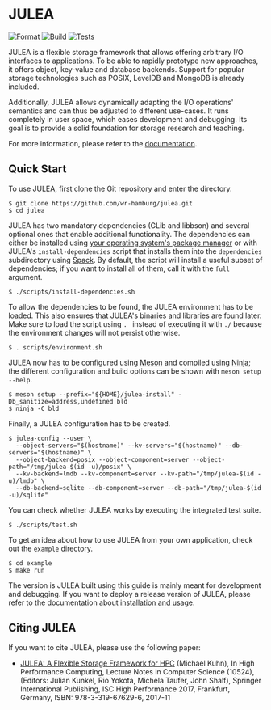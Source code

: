 # JULEA

[![Format](https://github.com/wr-hamburg/julea/workflows/Format/badge.svg)](https://github.com/wr-hamburg/julea/actions)
[![Build](https://github.com/wr-hamburg/julea/workflows/Build/badge.svg)](https://github.com/wr-hamburg/julea/actions)
[![Tests](https://github.com/wr-hamburg/julea/workflows/Tests/badge.svg)](https://github.com/wr-hamburg/julea/actions)

JULEA is a flexible storage framework that allows offering arbitrary I/O interfaces to applications.
To be able to rapidly prototype new approaches, it offers object, key-value and database backends.
Support for popular storage technologies such as POSIX, LevelDB and MongoDB is already included.

Additionally, JULEA allows dynamically adapting the I/O operations' semantics and can thus be adjusted to different use-cases.
It runs completely in user space, which eases development and debugging.
Its goal is to provide a solid foundation for storage research and teaching.

For more information, please refer to the [documentation](doc/README.md).

## Quick Start

To use JULEA, first clone the Git repository and enter the directory.

```console
$ git clone https://github.com/wr-hamburg/julea.git
$ cd julea
```

JULEA has two mandatory dependencies (GLib and libbson) and several optional ones that enable additional functionality.
The dependencies can either be installed using [your operating system's package manager](doc/dependencies.md#manual-installation) or with JULEA's `install-dependencies` script that installs them into the `dependencies` subdirectory using [Spack](https://spack.io/).
By default, the script will install a useful subset of dependencies;
if you want to install all of them, call it with the `full` argument.

```console
$ ./scripts/install-dependencies.sh
```

To allow the dependencies to be found, the JULEA environment has to be loaded.
This also ensures that JULEA's binaries and libraries are found later.
Make sure to load the script using `. ` instead of executing it with `./` because the environment changes will not persist otherwise.

```console
$ . scripts/environment.sh
```

JULEA now has to be configured using [Meson](https://mesonbuild.com/) and compiled using [Ninja](https://ninja-build.org/);
the different configuration and build options can be shown with `meson setup --help`.

```console
$ meson setup --prefix="${HOME}/julea-install" -Db_sanitize=address,undefined bld
$ ninja -C bld
```

Finally, a JULEA configuration has to be created.

```console
$ julea-config --user \
  --object-servers="$(hostname)" --kv-servers="$(hostname)" --db-servers="$(hostname)" \
  --object-backend=posix --object-component=server --object-path="/tmp/julea-$(id -u)/posix" \
  --kv-backend=lmdb --kv-component=server --kv-path="/tmp/julea-$(id -u)/lmdb" \
  --db-backend=sqlite --db-component=server --db-path="/tmp/julea-$(id -u)/sqlite"
```

You can check whether JULEA works by executing the integrated test suite.

```console
$ ./scripts/test.sh
```

To get an idea about how to use JULEA from your own application, check out the `example` directory.

```console
$ cd example
$ make run
```

The version is JULEA built using this guide is mainly meant for development and debugging.
If you want to deploy a release version of JULEA, please refer to the documentation about [installation and usage](doc/installation-usage.md).

## Citing JULEA

If you want to cite JULEA, please use the following paper:

- [JULEA: A Flexible Storage Framework for HPC](https://link.springer.com/chapter/10.1007/978-3-319-67630-2_51) (Michael Kuhn), In High Performance Computing, Lecture Notes in Computer Science (10524), (Editors: Julian Kunkel, Rio Yokota, Michela Taufer, John Shalf), Springer International Publishing, ISC High Performance 2017, Frankfurt, Germany, ISBN: 978-3-319-67629-6, 2017-11
